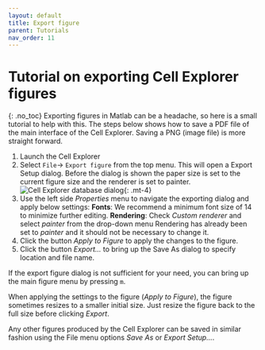 ```yaml
---
layout: default
title: Export figure
parent: Tutorials
nav_order: 11
---
```

# Tutorial on exporting Cell Explorer figures
{: .no_toc}
Exporting figures in Matlab can be a headache, so here is a small tutorial to help with this. The steps below shows how to save a PDF file of the main interface of the Cell Explorer. Saving a PNG (image file) is more straight forward. 

1. Launch the Cell Explorer
2. Select `File`-> `Export figure` from the top menu. This will open a Export Setup dialog. Before the dialog is shown the paper size is set to the current figure size and the renderer is set to painter.
![Cell Explorer database dialog](https://buzsakilab.com/wp/wp-content/uploads/2019/11/Cell-Explorer-database-dialog-1.png){: .mt-4}
3. Use the left side _Properties_ menu to navigate the exporting dialog and apply below settings:
   __Fonts__: We recommend a minimum font size of 14 to minimize further editing.
   __Rendering__: Check _Custom renderer_ and select _painter_ from the drop-down menu Rendering has already been set to _painter_ and it should not be necessary to change it.
4. Click the button _Apply to Figure_ to apply the changes to the figure.
5. Click the button _Export..._ to bring up the Save As dialog to specify location and file name. 

If the export figure dialog is not sufficient for your need, you can bring up the main figure menu by pressing `m`. 

When applying the settings to the figure (_Apply to Figure_), the figure sometimes resizes to a smaller initial size. Just resize the figure back to the full size before clicking _Export_. 

Any other figures produced by the Cell Explorer can be saved in similar fashion using the File menu options _Save As_ or _Export Setup..._.

